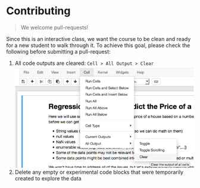 # Contributing

> We welcome pull-requests!

Since this is an interactive class, we want the course to be clean and ready for a new student to walk through it. To achieve this goal, please check the following before submitting a pull-request:


1. All code outputs are cleared: `Cell > All Output > Clear`
![Cell > All Output > Clear](images/clear.png)
2. Delete any empty or experimental code blocks that were temporarily created to explore the data
